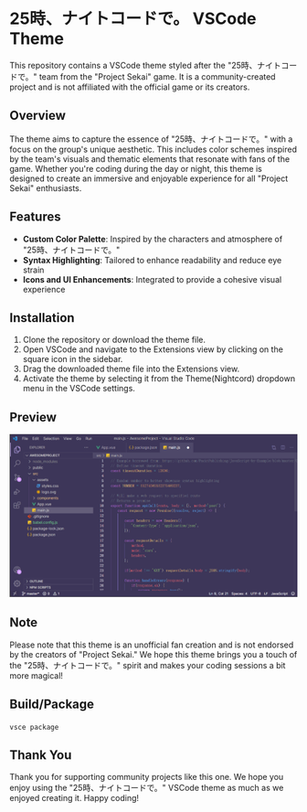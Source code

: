 # 25時、ナイトコードで。 VSCode Theme

This repository contains a VSCode theme styled after the "25時、ナイトコードで。" team from the "Project Sekai" game. It is a community-created project and is not affiliated with the official game or its creators.

## Overview

The theme aims to capture the essence of "25時、ナイトコードで。" with a focus on the group's unique aesthetic. This includes color schemes inspired by the team's visuals and thematic elements that resonate with fans of the game. Whether you're coding during the day or night, this theme is designed to create an immersive and enjoyable experience for all "Project Sekai" enthusiasts.

## Features

- **Custom Color Palette**: Inspired by the characters and atmosphere of "25時、ナイトコードで。"
- **Syntax Highlighting**: Tailored to enhance readability and reduce eye strain
- **Icons and UI Enhancements**: Integrated to provide a cohesive visual experience

## Installation

1. Clone the repository or download the theme file.
2. Open VSCode and navigate to the Extensions view by clicking on the square icon in the sidebar.
3. Drag the downloaded theme file into the Extensions view.
4. Activate the theme by selecting it from the Theme(Nightcord) dropdown menu in the VSCode settings.

## Preview

![Preview](/img/1.png)

## Note

Please note that this theme is an unofficial fan creation and is not endorsed by the creators of "Project Sekai." We hope this theme brings you a touch of the "25時、ナイトコードで。" spirit and makes your coding sessions a bit more magical!

## Build/Package
```vsce package```

## Thank You

Thank you for supporting community projects like this one. We hope you enjoy using the "25時、ナイトコードで。" VSCode theme as much as we enjoyed creating it. Happy coding!

